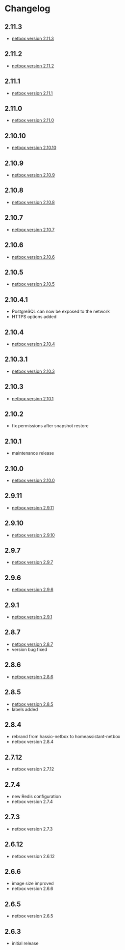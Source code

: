 # Changelog

## 2.11.3

- [netbox version 2.11.3](https://github.com/netbox-community/netbox/releases/tag/v2.11.3)

## 2.11.2

- [netbox version 2.11.2](https://github.com/netbox-community/netbox/releases/tag/v2.11.2)

## 2.11.1

- [netbox version 2.11.1](https://github.com/netbox-community/netbox/releases/tag/v2.11.1)

## 2.11.0

- [netbox version 2.11.0](https://github.com/netbox-community/netbox/releases/tag/v2.11.0)

## 2.10.10

- [netbox version 2.10.10](https://github.com/netbox-community/netbox/releases/tag/v2.10.10)

## 2.10.9

- [netbox version 2.10.9](https://github.com/netbox-community/netbox/releases/tag/v2.10.9)

## 2.10.8

- [netbox version 2.10.8](https://github.com/netbox-community/netbox/releases/tag/v2.10.8)

## 2.10.7

- [netbox version 2.10.7](https://github.com/netbox-community/netbox/releases/tag/v2.10.7)

## 2.10.6

- [netbox version 2.10.6](https://github.com/netbox-community/netbox/releases/tag/v2.10.6)

## 2.10.5

- [netbox version 2.10.5](https://github.com/netbox-community/netbox/releases/tag/v2.10.5)

## 2.10.4.1

- PostgreSQL can now be exposed to the network
- HTTPS options added

## 2.10.4

- [netbox version 2.10.4](https://github.com/netbox-community/netbox/releases/tag/v2.10.4)

## 2.10.3.1

- [netbox version 2.10.3](https://github.com/netbox-community/netbox/releases/tag/v2.10.3)

## 2.10.3

- [netbox version 2.10.1](https://github.com/netbox-community/netbox/releases/tag/v2.10.1)

## 2.10.2

- fix permissions after snapshot restore

## 2.10.1

- maintenance release

## 2.10.0

- [netbox version 2.10.0](https://github.com/netbox-community/netbox/releases/tag/v2.10.0)

## 2.9.11

- [netbox version 2.9.11](https://github.com/netbox-community/netbox/releases/tag/v2.9.11)

## 2.9.10

- [netbox version 2.9.10](https://github.com/netbox-community/netbox/releases/tag/v2.9.10)

## 2.9.7

- [netbox version 2.9.7](https://github.com/netbox-community/netbox/releases/tag/v2.9.7)

## 2.9.6

- [netbox version 2.9.6](https://github.com/netbox-community/netbox/releases/tag/v2.9.6)

## 2.9.1

- [netbox version 2.9.1](https://github.com/netbox-community/netbox/releases/tag/v2.9.1)

## 2.8.7

- [netbox version 2.8.7](https://github.com/netbox-community/netbox/releases/tag/v2.8.7)
- version bug fixed

## 2.8.6

- [netbox version 2.8.6](https://github.com/netbox-community/netbox/releases/tag/v2.8.6)


## 2.8.5

- [netbox version 2.8.5](https://github.com/netbox-community/netbox/releases/tag/v2.8.5)
- labels added

## 2.8.4

- rebrand from hassio-netbox to homeassistant-netbox
- netbox version 2.8.4

## 2.7.12

- netbox version 2.7.12

## 2.7.4

- new Redis configuration
- netbox version 2.7.4

## 2.7.3

- netbox version 2.7.3

## 2.6.12

- netbox version 2.6.12

## 2.6.6

- image size improved
- netbox version 2.6.6

## 2.6.5

- netbox version 2.6.5

## 2.6.3

- initial release
